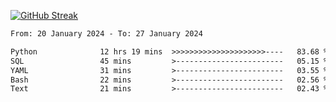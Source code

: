 [![GitHub Streak](https://streak-stats.demolab.com?user=renren-017&theme=sea&hide_border=true&background=DD272700)](https://git.io/streak-stats)

<!--START_SECTION:waka-->

```txt
From: 20 January 2024 - To: 27 January 2024

Python              12 hrs 19 mins  >>>>>>>>>>>>>>>>>>>>>----   83.68 %
SQL                 45 mins         >------------------------   05.15 %
YAML                31 mins         >------------------------   03.55 %
Bash                22 mins         >------------------------   02.56 %
Text                21 mins         >------------------------   02.43 %
```

<!--END_SECTION:waka-->
